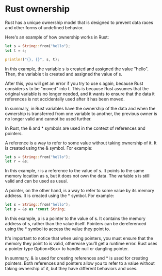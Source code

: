 # Rust ownership
Rust has a unique ownership model that is designed to prevent data races and other forms of undefined behavior.

Here's an example of how ownership works in Rust:

```rust
let s = String::from("hello");
let t = s;

println!("{}, {}", s, t);
```


In this example, the variable s is created and assigned the value "hello". Then, the variable t is created and assigned the value of s.

After this, you will get an error if you try to use s again, because Rust considers s to be "moved" into t. This is because Rust assumes that the original variable is no longer needed, and it wants to ensure that the data it references is not accidentally used after it has been moved.

In summary, in Rust variables have the ownership of the data and when the ownership is transferred from one variable to another, the previous owner is no longer valid and cannot be used further.


In Rust, the & and * symbols are used in the context of references and pointers.

A reference is a way to refer to some value without taking ownership of it. It is created using the & symbol. For example:

```rust
let s = String::from("hello");
let r = &s;
```
In this example, r is a reference to the value of s. It points to the same memory location as s, but it does not own the data. The variable s is still valid and can be used as usual.

A pointer, on the other hand, is a way to refer to some value by its memory address. It is created using the * symbol. For example:

```rust
let s = String::from("hello");
let p = &s as *const String;
```
In this example, p is a pointer to the value of s. It contains the memory address of s, rather than the value itself. Pointers can be dereferenced using the * symbol to access the value they point to.

It's important to notice that when using pointers, you must ensure that the memory they point to is valid, otherwise you'll get a runtime error. Rust uses a pointer type Option<Box<T>> to handle null or dangling pointer.

In summary, & is used for creating references and * is used for creating pointers. Both references and pointers allow you to refer to a value without taking ownership of it, but they have different behaviors and uses.
